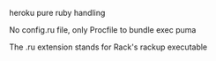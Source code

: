 heroku pure ruby handling

No config.ru file, only Procfile to bundle exec puma

The .ru extension stands for Rack's rackup executable
